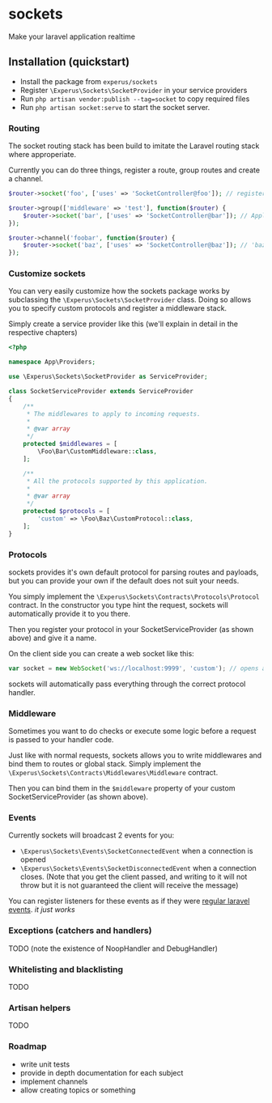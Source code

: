 # sockets
Make your laravel application realtime

## Installation (quickstart)

- Install the package from `experus/sockets`
- Register `\Experus\Sockets\SocketProvider` in your service providers
- Run `php artisan vendor:publish --tag=socket` to copy required files
- Run `php artisan socket:serve` to start the socket server.

### Routing

The socket routing stack has been build to imitate the Laravel routing stack where approperiate.

Currently you can do three things, register a route, group routes and create a channel.

```php
$router->socket('foo', ['uses' => 'SocketController@foo']); // register a route

$router->group(['middleware' => 'test'], function($router) {
    $router->socket('bar', ['uses' => 'SocketController@bar']); // Applies 'test' middleware to bar automatically
});

$router->channel('foobar', function($router) {
    $router->socket('baz', ['uses' => 'SocketController@baz']); // 'baz' is now part of channel 'foobar'
});
```

### Customize sockets

You can very easily customize how the sockets package works by subclassing the `\Experus\Sockets\SocketProvider` class.
Doing so allows you to specify custom protocols and register a middleware stack.

Simply create a service provider like this (we'll explain in detail in the respective chapters)
```php
<?php

namespace App\Providers;

use \Experus\Sockets\SocketProvider as ServiceProvider;

class SocketServiceProvider extends ServiceProvider
{
    /**
     * The middlewares to apply to incoming requests.
     *
     * @var array
     */
    protected $middlewares = [
        \Foo\Bar\CustomMiddleware::class,
    ];

    /**
     * All the protocols supported by this application.
     *
     * @var array
     */
    protected $protocols = [
        'custom' => \Foo\Baz\CustomProtocol::class,
    ];
}
```

### Protocols

sockets provides it's own default protocol for parsing routes and payloads,
but you can provide your own if the default does not suit your needs.

You simply implement the `\Experus\Sockets\Contracts\Protocols\Protocol` contract.
In the constructor you type hint the request, sockets will automatically provide it to you there.

Then you register your protocol in your SocketServiceProvider (as shown above) and give it a name.

On the client side you can create a web socket like this:
```js
var socket = new WebSocket('ws://localhost:9999', 'custom'); // opens a socket with the 'custom' protocol
```

sockets will automatically pass everything through the correct protocol handler.

### Middleware

Sometimes you want to do checks or execute some logic before a request is passed to your handler code.

Just like with normal requests, sockets allows you to write middlewares and bind them to routes or global stack.
Simply implement the `\Experus\Sockets\Contracts\Middlewares\Middleware` contract.

Then you can bind them in the `$middleware` property of your custom SocketServiceProvider (as shown above).

### Events

Currently sockets will broadcast 2 events for you:
- `\Experus\Sockets\Events\SocketConnectedEvent` when a connection is opened
- `\Experus\Sockets\Events\SocketDisconnectedEvent` when a connection closes. (Note that you get the client passed, and writing to it will not throw but it is not guaranteed the client will receive the message)

You can register listeners for these events as if they were [regular laravel events](https://laravel.com/docs/events). *it just works*

### Exceptions (catchers and handlers)

TODO (note the existence of NoopHandler and DebugHandler)

### Whitelisting and blacklisting

TODO

### Artisan helpers

TODO

### Roadmap

- write unit tests
- provide in depth documentation for each subject
- implement channels
- allow creating topics or something